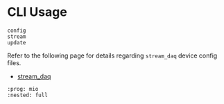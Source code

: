 # CLI Usage

```{toctree}
config
stream
update
```

Refer to the following page for details regarding ``stream_daq`` device config files.

- [stream_daq](../api/stream_daq.md)

```{click} mio.cli.main:cli
:prog: mio
:nested: full
```